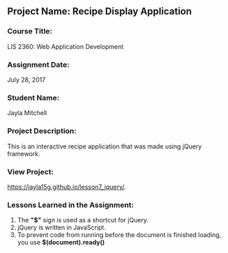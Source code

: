 ## Project Name:  Recipe Display Application

### Course Title:
LIS 2360:  Web Application Development

### Assignment Date:  
July 28, 2017

### Student Name:  
Jayla Mitchell

### Project Description:
This is an interactive recipe application that was made using jQuery framework.

### View Project:
https://jayla15g.github.io/lesson7_jquery/.

### Lessons Learned in the Assignment:
1. The **"$"** sign is used as a shortcut for jQuery.
2. jQuery is written in JavaScript.
3. To prevent code from running before the document is finished loading, you use **$(document).ready()**

